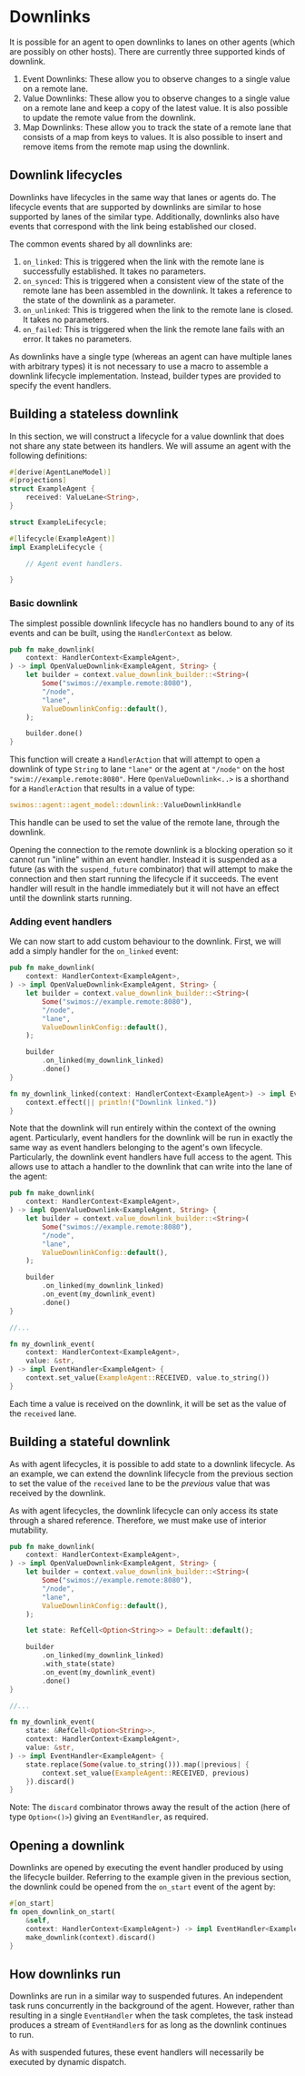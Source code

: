 Downlinks
=========

It is possible for an agent to open downlinks to lanes on other agents (which are possibly on other hosts). There are
currently three supported kinds of downlink.

1. Event Downlinks: These allow you to observe changes to a single value on a remote lane.
2. Value Downlinks: These allow you to observe changes to a single value on a remote lane and keep a copy of the latest
   value. It is also possible to update the remote value from the downlink.
3. Map Downlinks: These allow you to track the state of a remote lane that consists of a map from keys to values. It is
   also possible to insert and remove items from the remote map using the downlink.

Downlink lifecycles
------------------

Downlinks have lifecycles in the same way that lanes or agents do. The lifecycle events that are supported by downlinks
are similar to hose supported by lanes of the similar type. Additionally, downlinks also have events that correspond
with the link being established our closed.

The common events shared by all downlinks are:

1. `on_linked`: This is triggered when the link with the remote lane is successfully established. It takes no
   parameters.
2. `on_synced`: This is triggered when a consistent view of the state of the remote lane has been assembled in the
   downlink. It takes a reference to the state of the downlink as a parameter.
3. `on_unlinked`: This is triggered when the link to the remote lane is closed. It takes no parameters.
4. `on_failed`: This is triggered when the link the remote lane fails with an error. It takes no parameters.

As downlinks have a single type (whereas an agent can have multiple lanes with arbitrary types) it is not necessary to
use a macro to assemble a downlink lifecycle implementation. Instead, builder types are provided to specify the event
handlers.

Building a stateless downlink
-----------------------------
In this section, we will construct a lifecycle for a value downlink that does not share any state between its handlers.
We will assume an agent with the following definitions:

```rust
#[derive(AgentLaneModel)]
#[projections]
struct ExampleAgent {
    received: ValueLane<String>,
}

struct ExampleLifecycle;

#[lifecycle(ExampleAgent)]
impl ExampleLifecycle {

    // Agent event handlers.

}
```

### Basic downlink

The simplest possible downlink lifecycle has no handlers bound to any of its events and can be built, using
the `HandlerContext` as below.

```rust
pub fn make_downlink(
    context: HandlerContext<ExampleAgent>,
) -> impl OpenValueDownlink<ExampleAgent, String> {
    let builder = context.value_downlink_builder::<String>(
        Some("swimos://example.remote:8080"),
        "/node",
        "lane",
        ValueDownlinkConfig::default(),
    );

    builder.done()
}
```

This function will create a `HandlerAction` that will attempt to open a downlink of type `String` to lane `"lane"` or
the agent at `"/node"` on the host `"swim://example.remote:8080"`. Here `OpenValueDownlink<..>` is a shorthand for
a `HandlerAction` that results in a value of type:

```rust
swimos::agent::agent_model::downlink::ValueDownlinkHandle
```

This handle can be used to set the value of the remote lane, through the downlink.

Opening the connection to the remote downlink is a blocking operation so it cannot run "inline" within an event handler.
Instead it is suspended as a future (as with the `suspend_future` combinator) that will attempt to make the connection
and then start running the lifecycle if it succeeds. The event handler will result in the handle immediately but it will
not have an effect until the downlink starts running.

### Adding event handlers

We can now start to add custom behaviour to the downlink. First, we will add a simply handler for the `on_linked` event:

```rust
pub fn make_downlink(
    context: HandlerContext<ExampleAgent>,
) -> impl OpenValueDownlink<ExampleAgent, String> {
    let builder = context.value_downlink_builder::<String>(
        Some("swimos://example.remote:8080"),
        "/node",
        "lane",
        ValueDownlinkConfig::default(),
    );

    builder
        .on_linked(my_downlink_linked)
        .done()
}

fn my_downlink_linked(context: HandlerContext<ExampleAgent>) -> impl EventHandler<ExampleAgent> {
    context.effect(|| println!("Downlink linked."))
}
```

Note that the downlink will run entirely within the context of the owning agent. Particularly, event handlers for the
downlink will be run in exactly the same way as event handlers belonging to the agent's own lifecycle. Particularly, the
downlink event handlers have full access to the agent. This allows use to attach a handler to the downlink that can
write into the lane of the agent:

```rust
pub fn make_downlink(
    context: HandlerContext<ExampleAgent>,
) -> impl OpenValueDownlink<ExampleAgent, String> {
    let builder = context.value_downlink_builder::<String>(
        Some("swimos://example.remote:8080"),
        "/node",
        "lane",
        ValueDownlinkConfig::default(),
    );

    builder
        .on_linked(my_downlink_linked)
        .on_event(my_downlink_event)
        .done()
}

//...

fn my_downlink_event(
    context: HandlerContext<ExampleAgent>,
    value: &str,
) -> impl EventHandler<ExampleAgent> {
    context.set_value(ExampleAgent::RECEIVED, value.to_string())
}
```

Each time a value is received on the downlink, it will be set as the value of the `received` lane.

Building a stateful downlink
----------------------------

As with agent lifecycles, it is possible to add state to a downlink lifecycle. As an example, we can extend the
downlink lifecycle from the previous section to set the value of the `received` lane to be the _previous_ value that was
received by the downlink.

As with agent lifecycles, the downlink lifecycle can only access its state through a shared reference. Therefore, we
must make use of interior mutability.

```rust
pub fn make_downlink(
    context: HandlerContext<ExampleAgent>,
) -> impl OpenValueDownlink<ExampleAgent, String> {
    let builder = context.value_downlink_builder::<String>(
        Some("swimos://example.remote:8080"),
        "/node",
        "lane",
        ValueDownlinkConfig::default(),
    );

    let state: RefCell<Option<String>> = Default::default();

    builder
        .on_linked(my_downlink_linked)
        .with_state(state)
        .on_event(my_downlink_event)
        .done()
}

//...

fn my_downlink_event(
    state: &RefCell<Option<String>>,
    context: HandlerContext<ExampleAgent>,
    value: &str,
) -> impl EventHandler<ExampleAgent> {
    state.replace(Some(value.to_string())).map(|previous| {
        context.set_value(ExampleAgent::RECEIVED, previous)
    }).discard()
}
```

Note: The `discard` combinator throws away the result of the action (here of type `Option<()>`) giving
an `EventHandler`, as required.

Opening a downlink
------------------

Downlinks are opened by executing the event handler produced by using the lifecycle builder. Referring to the example
given in the previous section, the downlink could be opened from the `on_start` event of the agent by:

```rust
#[on_start]
fn open_downlink_on_start(
    &self,
    context: HandlerContext<ExampleAgent>) -> impl EventHandler<ExampleAgent> {
    make_downlink(context).discard()
}
```

How downlinks run
-----------------

Downlinks are run in a similar way to suspended futures. An independent task runs concurrently in the background of the
agent. However, rather than resulting in a single `EventHandler` when the task completes, the task instead produces a
stream of `EventHandler`s for as long as the downlink continues to run.

As with suspended futures, these event handlers will necessarily be executed by dynamic dispatch.